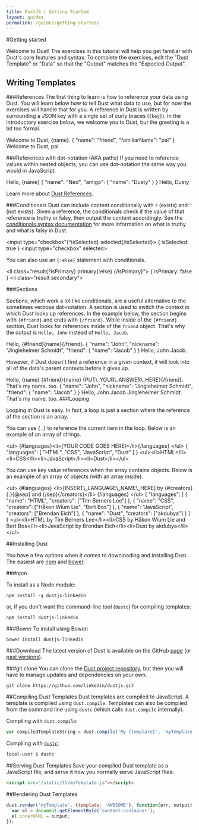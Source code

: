```yaml
---
title: DustJS | Getting Started
layout: guides
permalink: /guides/getting-started/
---
```


#Getting started

Welcome to Dust! The exercises in this tutorial will help you get familiar with Dust's core features and syntax. To complete the exercises, edit the "Dust Template" or "Data" so that the "Output" matches the "Expected Output".

## Writing Templates

###References
The first thing to learn is how to reference your data using Dust. You will learn below how to tell Dust what data to use, but for now the exercises will handle that for you. A reference in Dust is written by surrounding a JSON key with a single set of curly braces (`{key}`). In the introductory exercise below, we welcome you to Dust, but the greeting is a bit too formal.

<dust-tutorial template-name="intro">
<dust-demo-template>Welcome to Dust, {name}.</dust-demo-template>
<dust-demo-json>{
  "name": "friend",
  "familiarName": "pal"
}</dust-demo-json>
<dust-tutorial-answer>Welcome to Dust, pal.</dust-tutorial-answer>
</dust-tutorial>

###References with dot-notation (AKA paths)
If you need to reference values within nested objects, you can use dot-notation the same way you would in JavaScript.

<dust-tutorial template-name="dot_notation">
<dust-demo-template>Hello, {name}</dust-demo-template>
<dust-demo-json>{
  "name": "Ned",
  "amigo": {
    "name": "Dusty"
  }
}</dust-demo-json>
<dust-tutorial-answer>Hello, Dusty</dust-tutorial-answer>
</dust-tutorial>

Learn more about [Dust References](/docs/syntax#references).

###Conditionals
Dust can include content conditionally with `?` (exists) and `^` (not exists). Given a reference, the conditionals check if the value of that reference is truthy or falsy, then output the content accordingly. See the [conditionals syntax documentation](/docs/syntax#conditionals) for more information on what is truthy and what is falsy in Dust.

<dust-tutorial template-name="reference">
<dust-demo-template>&lt;input type="checkbox"{^isSelected} selected{/isSelected}&gt;</dust-demo-template>
<dust-demo-json>{
  isSelected: true
}</dust-demo-json>
<dust-tutorial-answer>&lt;input type="checkbox" selected&gt;</dust-tutorial-answer>
</dust-tutorial>

You can also use an `{:else}` statement with conditionals.

<dust-tutorial template-name="reference">
<dust-demo-template>&lt;li class="result{?isPrimary} primary{:else} {/isPrimary}"&gt;</dust-demo-template>
<dust-demo-json>{
  isPrimary: false
}</dust-demo-json>
<dust-tutorial-answer>&lt;li class="result secondary"&gt;</dust-tutorial-answer>
</dust-tutorial>

###Sections

Sections, which work a lot like conditionals, are a useful alternative to the sometimes verbose dot-notation. A section is used to switch the context in which Dust looks up references. In the example below, the section begins with `{#friend}` and ends with `{/friend}`. While inside of the `{#friend}` section, Dust looks for references inside of the `friend` object. That's why the output is `Hello, John` instead of `Hello, Jacob`.

<dust-tutorial template-name="section">
<dust-demo-template>Hello, {#friend}{name}{/friend}.</dust-demo-template>
<dust-demo-json>{
  "name": "John",
  "nickname": "Jingleheimer Schmidt",
  "friend": {
    "name": "Jacob"
  }
}</dust-demo-json>
<dust-tutorial-answer>Hello, John Jacob.</dust-tutorial-answer>
</dust-tutorial>

However, if Dust doesn't find a reference in a given context, it will look into all of the data's parent contexts before it gives up.

<dust-tutorial template-name="reference-lookup">
<dust-demo-template>Hello, {name} {#friend}{name} {PUT\_YOUR\_ANSWER\_HERE}{/friend}. That's my name, too.</dust-demo-template>
<dust-demo-json>{
  "name": "John",
  "nickname": "Jingleheimer Schmidt",
  "friend": {
    "name": "Jacob"
  }
}</dust-demo-json>
<dust-tutorial-answer>Hello, John Jacob Jingleheimer Schmidt. That's my name, too.</dust-tutorial-answer>
</dust-tutorial>
###Looping

Looping in Dust is easy. In fact, a loop is just a section where the reference of the section is an array.

You can use `{.}` to reference the current item in the loop. Below is an example of an array of strings.

<dust-tutorial template-name="loop">
<dust-demo-template>&lt;ul&gt;
  {#languages}&lt;li&gt;[YOUR CODE GOES HERE]&lt;/li&gt;{/languages}
&lt;/ul&gt;</dust-demo-template>
<dust-demo-json>{
  "languages": [
    "HTML",
    "CSS",
    "JavaScript",
    "Dust"
  ]
}</dust-demo-json>
<dust-tutorial-answer>&lt;ul&gt;&lt;li&gt;HTML&lt;/li&gt;&lt;li&gt;CSS&lt;/li&gt;&lt;li&gt;JavaScript&lt;/li&gt;&lt;li&gt;Dust&lt;/li&gt;&lt;/ul&gt;</dust-tutorial-answer>
</dust-tutorial>

You can use key value references when the array contains objects. Below is an example of an array of objects (with an array inside).

<dust-tutorial template-name="loop">
<dust-demo-template>&lt;ul&gt;
  {#languages}
    &lt;li&gt;[INSERT\_LANGUAGE\_NAME\_HERE] by {#creators}{.}{@sep} and {/sep}{/creators}&lt;/li&gt;
  {/languages}
&lt;/ul&gt;</dust-demo-template>
<dust-demo-json>{
  "languages": [
    {
      "name": "HTML",
      "creators": ["Tim Berners Lee"]
    },
    {
      "name": "CSS",
      "creators": ["Håkon Wium Lie", "Bert Bos"]
    },
    {
      "name": "JavaScript",
      "creators": ["Brendan Eich"]
    },
    {
      "name": "Dust",
      "creators": ["akdubya"]
    }
  ]
}</dust-demo-json>
<dust-tutorial-answer>&lt;ul&gt;&lt;li&gt;HTML by Tim Berners Lee&lt;/li&gt;&lt;li&gt;CSS by Håkon Wium Lie and Bert Bos&lt;/li&gt;&lt;li&gt;JavaScript by Brendan Eich&lt;/li&gt;&lt;li&gt;Dust by akdubya&lt;/li&gt;&lt;/ul&gt;</dust-tutorial-answer>
</dust-tutorial>

##Installing Dust

You have a few options when it comes to downloading and installing Dust. The easiest are [npm](https://www.npmjs.org/) and [bower](http://bower.io/).

###npm

To install as a Node module:

```
npm install -g dustjs-linkedin
```

or, if you don't want the command-line tool (`dustc`) for compiling templates:

```
npm install dustjs-linkedin
```

###Bower
To install using Bower:
```
bower install dustjs-linkedin
```

###Download
The latest version of Dust is available on the GitHub <a target="_blank" href="https://github.com/linkedin/dustjs/tree/master/dist">page</a> (or <a target="_blank" href="">past versions</a>).

###git clone
You can clone the [Dust project repository](https://github.com/linkedin/dustjs), but then you will have to manage updates and dependencies on your own.

```
git clone https://github.com/linkedin/dustjs.git
```

##Compiling Dust Templates
Dust templates are compiled to JavaScript. A template is compiled using `dust.compile`. Templates can also be compiled from the command line using `dustc` (which calls `dust.compile` internally).

Compiling with `dust.compile`:

```javascript
var compiledTemplateString = dust.compile('My {template}', 'myTemplate');
```

Compiling with [`dustc`](/docs/dustc-api/):

```bash
local-user $ dustc
```

##Serving Dust Templates
Save your compiled Dust template as a JavaScript file, and serve it how you normally serve JavaScript files:

```html
<script src="/static/tl/myTemplate.js"></script>
```

##Rendering Dust Templates

```javascript
dust.render('myTemplate', {template: 'AWESOME'}, function(err, output) {
  var el = document.getElementById('content-container');
  el.innerHTML = output;
});
```
